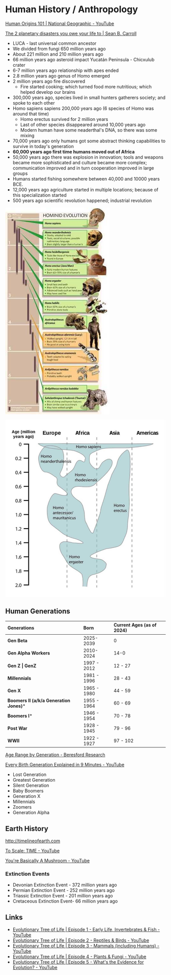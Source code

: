 # Human History / Anthropology

[Human Origins 101 | National Geographic - YouTube](https://www.youtube.com/watch?v=ehV-MmuvVMU&ab_channel=NationalGeographic)

[The 2 planetary disasters you owe your life to | Sean B. Carroll](https://youtu.be/YC2qoeWYr4w)

- LUCA - last universal common ancestor
- We divided from fungi 650 million years ago
- About 221 million and 210 million years ago
- 66 million years ago asteroid impact Yucatán Peninsula - Chicxulub crater
- 6-7 million years ago relationship with apes ended
- 2.8 million years ago genus of Homo emerged
- 2 million years ago fire discovered
    - Fire started cooking; which turned food more nutritious; which helped develop our brains
- 300,000 years ago, species lived in small hunters gatherers society; and spoke to each other
- Homo sapiens sapiens 200,000 years ago (6 species of Homo was around that time)
    - Homo erectus survived for 2 million years
    - Last of other species disappeared around 10,000 years ago
    - Modern human have some neaderthal's DNA, so there was some mixing
- 70,000 years ago only humans got some abstract thinking capabilities to survive in today's generation
- **60,000 years ago first time humans moved out of Africa**
- 50,000 years ago there was explosion in innovation; tools and weapons became more sophisticated and culture became more complex; communication improved and in turn cooperation improved in large groups
- Humans started fishing somewhere between 40,000 and 10000 years BCE.
- 12,000 years ago agriculture started in multiple locations; because of this specialization started
- 500 years ago scientific revolution happened; industrial revolution

![image](../../media/Human-History-Human-Anthropology-image1.jpg)

![image](../../media/Human-History-Human-Anthropology-image2.jpg)

## Human Generations

| Generations                              | Born        | Current Ages (as of 2024) |
| :--------------------------------------- | :---------- | :------------------------ |
| **Gen Beta**                             | 2025-2039   | 0                         |
| **Gen Alpha Workers**                    | 2010-2024   | 14-0                      |
| **Gen Z \| GenZ**                        | 1997 - 2012 | 12 - 27                   |
| **Millennials**                          | 1981 - 1996 | 28 - 43                   |
| **Gen X**                                | 1965 - 1980 | 44 - 59                   |
| **Boomers II (a/k/a Generation Jones)*** | 1955 - 1964 | 60 - 69                   |
| **Boomers I***                           | 1946 - 1954 | 70 - 78                   |
| **Post War**                             | 1928 - 1945 | 79 - 96                   |
| **WWII**                                 | 1922 - 1927 | 97 - 102                  |

[Age Range by Generation - Beresford Research](https://www.beresfordresearch.com/age-range-by-generation/)

[Every Birth Generation Explained in 9 Minutes - YouTube](https://www.youtube.com/watch?v=ruKJpwlRe_M&ab_channel=PaintGuy)

- Lost Generation
- Greatest Generation
- Silent Generation
- Baby Boomers
- Generation X
- Millennials
- Zoomers
- Generation Alpha

## Earth History

http://timelineofearth.com

[To Scale: TIME - YouTube](https://www.youtube.com/watch?v=nOVvEbH2GC0)

[You're Basically A Mushroom - YouTube](https://www.youtube.com/watch?v=SFikJUQttxU)

### Extinction Events

- Devonian Extinction Event - 372 million years ago
- Permian Extinction Event - 252 million years ago
- Triassic Extinction Event - 201 million years ago
- Cretaceous Extinction Event- 66 million years ago

## Links

- [Evolutionary Tree of Life | Episode 1 - Early Life, Invertebrates & Fish - YouTube](https://www.youtube.com/watch?v=Na0Q8qfsdc0&ab_channel=UsefulCharts)
- [Evolutionary Tree of Life | Episode 2 - Reptiles & Birds - YouTube](https://www.youtube.com/watch?v=nIpID3P8p7g&ab_channel=UsefulCharts)
- [Evolutionary Tree of Life | Episode 3 - Mammals (including Humans) - YouTube](https://www.youtube.com/watch?v=wZvT6bn6gcI)
- [Evolutionary Tree of Life | Episode 4 - Plants & Fungi - YouTube](https://www.youtube.com/watch?v=ZVm1-9GllZs&ab_channel=UsefulCharts)
- [Evolutionary Tree of Life \| Episode 5 - What's the Evidence for Evolution? - YouTube](https://youtu.be/5Oy8eF6xVak)
